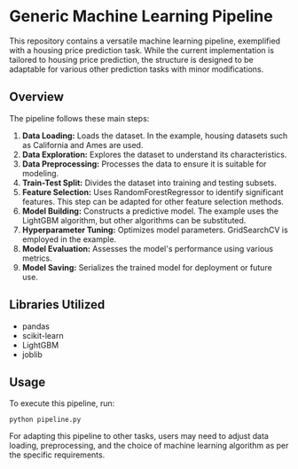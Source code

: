 # Generic Machine Learning Pipeline

This repository contains a versatile machine learning pipeline, exemplified with a housing price prediction task. While the current implementation is tailored to housing price prediction, the structure is designed to be adaptable for various other prediction tasks with minor modifications.

## Overview

The pipeline follows these main steps:

1. **Data Loading:** Loads the dataset. In the example, housing datasets such as California and Ames are used.
2. **Data Exploration:** Explores the dataset to understand its characteristics.
3. **Data Preprocessing:** Processes the data to ensure it is suitable for modeling.
4. **Train-Test Split:** Divides the dataset into training and testing subsets.
5. **Feature Selection:** Uses RandomForestRegressor to identify significant features. This step can be adapted for other feature selection methods.
6. **Model Building:** Constructs a predictive model. The example uses the LightGBM algorithm, but other algorithms can be substituted.
7. **Hyperparameter Tuning:** Optimizes model parameters. GridSearchCV is employed in the example.
8. **Model Evaluation:** Assesses the model's performance using various metrics.
9. **Model Saving:** Serializes the trained model for deployment or future use.

## Libraries Utilized

- pandas
- scikit-learn
- LightGBM
- joblib

## Usage

To execute this pipeline, run:

```
python pipeline.py
```

For adapting this pipeline to other tasks, users may need to adjust data loading, preprocessing, and the choice of machine learning algorithm as per the specific requirements.
